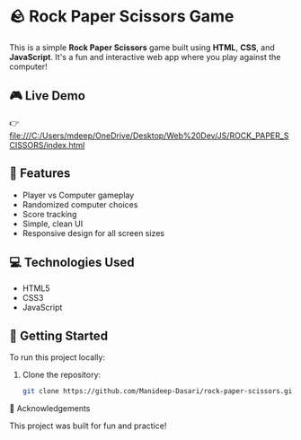 # 🪨 Rock Paper Scissors Game

This is a simple **Rock Paper Scissors** game built using **HTML**, **CSS**, and **JavaScript**. It's a fun and interactive web app where you play against the computer!

## 🎮 Live Demo

👉 [file:///C:/Users/mdeep/OneDrive/Desktop/Web%20Dev/JS/ROCK_PAPER_SCISSORS/index.html](#) 

## 🧩 Features

- Player vs Computer gameplay
- Randomized computer choices
- Score tracking
- Simple, clean UI
- Responsive design for all screen sizes

## 💻 Technologies Used

- HTML5
- CSS3
- JavaScript

## 🚀 Getting Started

To run this project locally:

1. Clone the repository:
   ```bash
   git clone https://github.com/Manideep-Dasari/rock-paper-scissors.git

🙌 Acknowledgements

This project was built for fun and practice!
